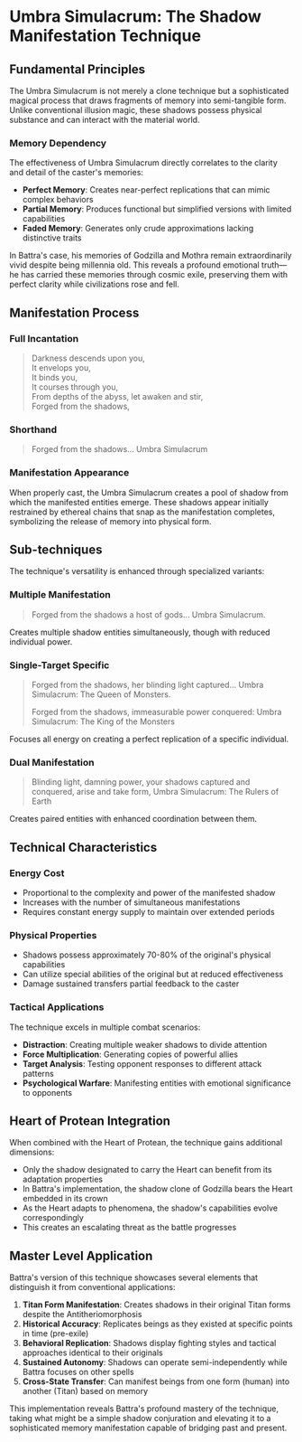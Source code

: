 # Umbra Simulacrum: The Shadow Manifestation Technique

## Fundamental Principles

The Umbra Simulacrum is not merely a clone technique but a sophisticated magical process that draws fragments of memory into semi-tangible form. Unlike conventional illusion magic, these shadows possess physical substance and can interact with the material world.

### Memory Dependency

The effectiveness of Umbra Simulacrum directly correlates to the clarity and detail of the caster's memories:

- **Perfect Memory**: Creates near-perfect replications that can mimic complex behaviors
- **Partial Memory**: Produces functional but simplified versions with limited capabilities
- **Faded Memory**: Generates only crude approximations lacking distinctive traits

In Battra's case, his memories of Godzilla and Mothra remain extraordinarily vivid despite being millennia old. This reveals a profound emotional truth—he has carried these memories through cosmic exile, preserving them with perfect clarity while civilizations rose and fell.

## Manifestation Process

### Full Incantation
>Darkness descends upon you,  
>It envelops you,  
>It binds you,   
>It courses through you,  
>From depths of the abyss, let awaken and stir,  
>Forged from the shadows,

### Shorthand
>Forged from the shadows... Umbra Simulacrum 

### Manifestation Appearance

When properly cast, the Umbra Simulacrum creates a pool of shadow from which the manifested entities emerge. These shadows appear initially restrained by ethereal chains that snap as the manifestation completes, symbolizing the release of memory into physical form.

## Sub-techniques

The technique's versatility is enhanced through specialized variants:

### Multiple Manifestation
>Forged from the shadows a host of gods... Umbra Simulacrum.

Creates multiple shadow entities simultaneously, though with reduced individual power.

### Single-Target Specific
>Forged from the shadows, her blinding light captured... Umbra Simulacrum: The Queen of Monsters.
>
>Forged from the shadows, immeasurable power conquered: Umbra Simulacrum: The King of the Monsters

Focuses all energy on creating a perfect replication of a specific individual.

### Dual Manifestation
>Blinding light, damning power, your shadows captured and conquered, arise and take form, Umbra Simulacrum: The Rulers of Earth

Creates paired entities with enhanced coordination between them.

## Technical Characteristics

### Energy Cost
- Proportional to the complexity and power of the manifested shadow
- Increases with the number of simultaneous manifestations
- Requires constant energy supply to maintain over extended periods

### Physical Properties
- Shadows possess approximately 70-80% of the original's physical capabilities
- Can utilize special abilities of the original but at reduced effectiveness
- Damage sustained transfers partial feedback to the caster

### Tactical Applications

The technique excels in multiple combat scenarios:

- **Distraction**: Creating multiple weaker shadows to divide attention
- **Force Multiplication**: Generating copies of powerful allies
- **Target Analysis**: Testing opponent responses to different attack patterns
- **Psychological Warfare**: Manifesting entities with emotional significance to opponents

## Heart of Protean Integration

When combined with the Heart of Protean, the technique gains additional dimensions:

- Only the shadow designated to carry the Heart can benefit from its adaptation properties
- In Battra's implementation, the shadow clone of Godzilla bears the Heart embedded in its crown
- As the Heart adapts to phenomena, the shadow's capabilities evolve correspondingly
- This creates an escalating threat as the battle progresses

## Master Level Application

Battra's version of this technique showcases several elements that distinguish it from conventional applications:

1. **Titan Form Manifestation**: Creates shadows in their original Titan forms despite the Antitheriomorphosis
2. **Historical Accuracy**: Replicates beings as they existed at specific points in time (pre-exile)
3. **Behavioral Replication**: Shadows display fighting styles and tactical approaches identical to their originals
4. **Sustained Autonomy**: Shadows can operate semi-independently while Battra focuses on other spells
5. **Cross-State Transfer**: Can manifest beings from one form (human) into another (Titan) based on memory

This implementation reveals Battra's profound mastery of the technique, taking what might be a simple shadow conjuration and elevating it to a sophisticated memory manifestation capable of bridging past and present.